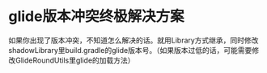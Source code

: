 # glide版本冲突终极解决方案
如果你出现了版本冲突，不知道怎么解决的话。就用Library方式继承，同时修改shadowLibrary里build.gradle的glide版本号。（如果版本过低的话，可能需要修改GlideRoundUtils里glide的加载方法）



